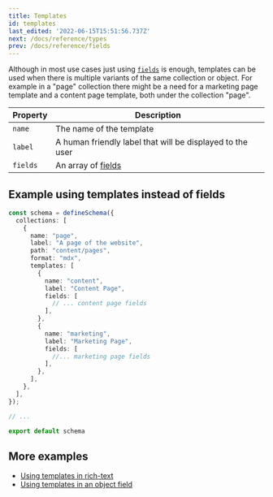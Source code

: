 ```yaml
---
title: Templates
id: templates
last_edited: '2022-06-15T15:51:56.737Z'
next: /docs/reference/types
prev: /docs/reference/fields
---
```


<!-- # next: /docs/reference/schema -->

Although in most use cases just using [`fields`](/docs/reference/fields/) is enough, templates can be used when there is multiple variants of the same collection or object. For example in a "page" collection there might be a need for a marketing page template and a content page template, both under the collection "page". 


| Property     | Description              |
|--------------|--------------------------|
| `name` | The name of the template |
| `label` | A human friendly label that will be displayed to the user|
| `fields` | An array of [fields](/docs/reference/fields/) |


## Example using templates instead of fields

```ts
const schema = defineSchema({
  collections: [
    {
      name: "page",
      label: "A page of the website",
      path: "content/pages",
      format: "mdx",
      templates: [
        {
          name: "content",
          label: "Content Page",
          fields: [
            // ... content page fields
          ],
        },
        {
          name: "marketing",
          label: "Marketing Page",
          fields: [
            //... marketing page fields
          ],
        },
      ],
    },
  ],
});

// ...

export default schema
```




## More examples
- [Using templates in rich-text](https://tina-gql-playground.vercel.app/rich-text)
- [Using templates in an object field](https://tina-gql-playground.vercel.app/object-list-templates)
